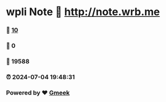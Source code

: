 # wpli Note :link: http://note.wrb.me 
### :page_facing_up: [10](http://note.wrb.me/tag.html) 
### :speech_balloon: 0 
### :hibiscus: 19588 
### :alarm_clock: 2024-07-04 19:48:31 
### Powered by :heart: [Gmeek](https://github.com/Meekdai/Gmeek)
